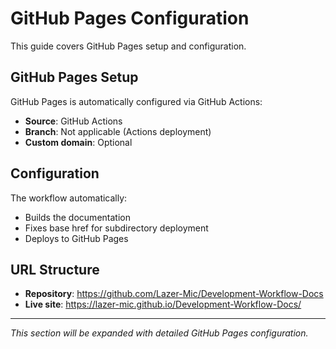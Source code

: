 # GitHub Pages Configuration

This guide covers GitHub Pages setup and configuration.

## GitHub Pages Setup

GitHub Pages is automatically configured via GitHub Actions:

- **Source**: GitHub Actions
- **Branch**: Not applicable (Actions deployment)
- **Custom domain**: Optional

## Configuration

The workflow automatically:
- Builds the documentation
- Fixes base href for subdirectory deployment
- Deploys to GitHub Pages

## URL Structure

- **Repository**: https://github.com/Lazer-Mic/Development-Workflow-Docs
- **Live site**: https://lazer-mic.github.io/Development-Workflow-Docs/

---

*This section will be expanded with detailed GitHub Pages configuration.*

